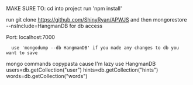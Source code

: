 MAKE SURE TO:
cd into project
run 'npm install' 
 
run git clone https://github.com/ShinyRyan/APWJS and then
      mongorestore --nsInclude=HangmanDB for db access

Port:
localhost:7000

      use 'mongodump --db HangmanDB' if you made any changes to db you want to save

mongo commands copypasta cause I'm lazy
      use HangmanDB
      users=db.getCollection("user") 
      hints=db.getCollection("hints")
      words=db.getCollection("words")